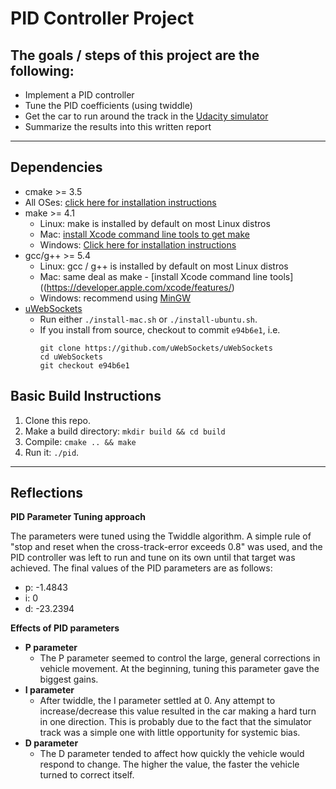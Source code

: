 # PID Controller Project

## The goals / steps of this project are the following:

- Implement a PID controller
- Tune the PID coefficients (using twiddle)
- Get the car to run around the track in the [Udacity simulator](https://github.com/udacity/self-driving-car-sim/releases)
- Summarize the results into this written report

---

## Dependencies

* cmake >= 3.5
 * All OSes: [click here for installation instructions](https://cmake.org/install/)
* make >= 4.1
  * Linux: make is installed by default on most Linux distros
  * Mac: [install Xcode command line tools to get make](https://developer.apple.com/xcode/features/)
  * Windows: [Click here for installation instructions](http://gnuwin32.sourceforge.net/packages/make.htm)
* gcc/g++ >= 5.4
  * Linux: gcc / g++ is installed by default on most Linux distros
  * Mac: same deal as make - [install Xcode command line tools]((https://developer.apple.com/xcode/features/)
  * Windows: recommend using [MinGW](http://www.mingw.org/)
* [uWebSockets](https://github.com/uWebSockets/uWebSockets)
  * Run either `./install-mac.sh` or `./install-ubuntu.sh`.
  * If you install from source, checkout to commit `e94b6e1`, i.e.
    ```
    git clone https://github.com/uWebSockets/uWebSockets 
    cd uWebSockets
    git checkout e94b6e1
    ```
## Basic Build Instructions

1. Clone this repo.
2. Make a build directory: `mkdir build && cd build`
3. Compile: `cmake .. && make`
4. Run it: `./pid`.

---

## Reflections
**PID Parameter Tuning approach**

The parameters were tuned using the Twiddle algorithm. A simple rule of "stop and reset when the cross-track-error exceeds 0.8" was used, and the PID controller was left to run and tune on its own until that target was achieved. The final values of the PID parameters are as follows:
  * p: -1.4843
  * i: 0  
  * d: -23.2394

**Effects of PID parameters**
* **P parameter**
  * The P parameter seemed to control the large, general corrections in vehicle movement. At the beginning, tuning this parameter gave the biggest gains.
* **I parameter**
  * After twiddle, the I parameter settled at 0. Any attempt to increase/decrease this value resulted in the car making a hard turn in one direction. This is probably due to the fact that the simulator track was a simple one with little opportunity for systemic bias.
* **D parameter**
  * The D parameter tended to affect how quickly the vehicle would respond to change. The higher the value, the faster the vehicle turned to correct itself.
